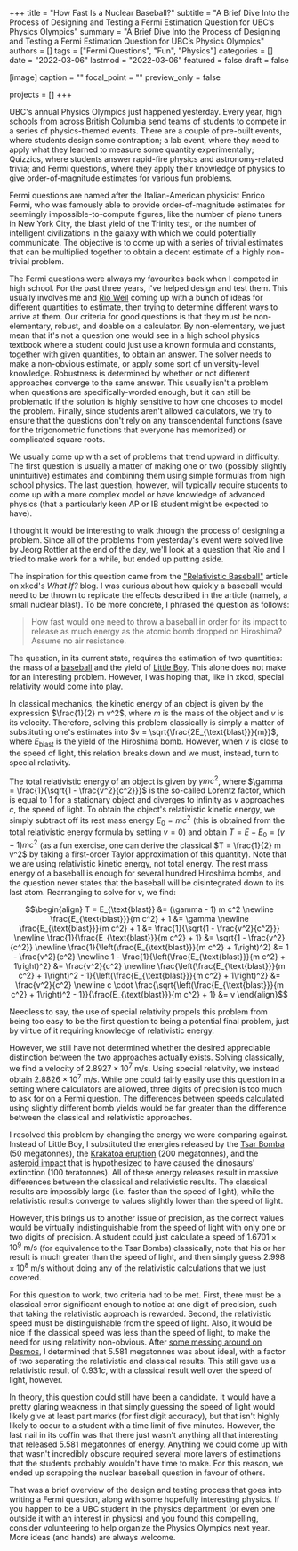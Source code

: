+++
title = "How Fast Is a Nuclear Baseball?"
subtitle = "A Brief Dive Into the Process of Designing and Testing a Fermi Estimation Question for UBC’s Physics Olympics"
summary = "A Brief Dive Into the Process of Designing and Testing a Fermi Estimation Question for UBC’s Physics Olympics"
authors = []
tags = ["Fermi Questions", "Fun", "Physics"]
categories = []
date = "2022-03-06"
lastmod = "2022-03-06"
featured = false
draft = false

[image]
caption = ""
focal_point = ""
preview_only = false

projects = []
+++

UBC's annual Physics Olympics just happened yesterday. Every year, high schools from across British Columbia send teams of students to compete in a series of physics-themed events. There are a couple of pre-built events, where students design some contraption; a lab event, where they need to apply what they learned to measure some quantity experimentally; Quizzics, where students answer rapid-fire physics and astronomy-related trivia; and Fermi questions, where they apply their knowledge of physics to give order-of-magnitude estimates for various fun problems.

Fermi questions are named after the Italian-American physicist Enrico Fermi, who was famously able to provide order-of-magnitude estimates for seemingly impossible-to-compute figures, like the number of piano tuners in New York City, the blast yield of the Trinity test, or the number of intelligent civilizations in the galaxy with which we could potentially communicate. The objective is to come up with a series of trivial estimates that can be multiplied together to obtain a decent estimate of a highly non-trivial problem.

The Fermi questions were always my favourites back when I competed in high school. For the past three years, I've helped design and test them. This usually involves me and [Rio Weil](https://github.com/RioWeil) coming up with a bunch of ideas for different quantities to estimate, then trying to determine different ways to arrive at them. Our criteria for good questions is that they must be non-elementary, robust, and doable on a calculator. By non-elementary, we just mean that it's not a question one would see in a high school physics textbook where a student could just use a known formula and constants, together with given quantities, to obtain an answer. The solver needs to make a non-obvious estimate, or apply some sort of university-level knowledge. Robustness is determined by whether or not different approaches converge to the same answer. This usually isn't a problem when questions are specifically-worded enough, but it can still be problematic if the solution is highly sensitive to how one chooses to model the problem. Finally, since students aren't allowed calculators, we try to ensure that the questions don't rely on any transcendental functions (save for the trigonometric functions that everyone has memorized) or complicated square roots.

We usually come up with a set of problems that trend upward in difficulty. The first question is usually a matter of making one or two (possibly slightly unintuitive) estimates and combining them using simple formulas from high school physics. The last question, however, will typically require students to come up with a more complex model or have knowledge of advanced physics (that a particularly keen AP or IB student might be expected to have).

I thought it would be interesting to walk through the process of designing a problem. Since all of the problems from yesterday's event were solved live by Jeorg Rottler at the end of the day, we'll look at a question that Rio and I tried to make work for a while, but ended up putting aside.

The inspiration for this question came from the ["Relativistic Baseball"](https://what-if.xkcd.com/1/) article on xkcd's *What If?* blog. I was curious about how quickly a baseball would need to be thrown to replicate the effects described in the article (namely, a small nuclear blast). To be more concrete, I phrased the question as follows:

> How fast would one need to throw a baseball in order for its impact to release as much energy as the atomic bomb dropped on Hiroshima? Assume no air resistance.

The question, in its current state, requires the estimation of two quantities: the mass of a [baseball](https://en.wikipedia.org/wiki/Baseball_(ball)) and the yield of [Little Boy](https://en.wikipedia.org/wiki/Little_Boy). This alone does not make for an interesting problem. However, I was hoping that, like in xkcd, special relativity would come into play.

In classical mechanics, the kinetic energy of an object is given by the expression $\frac{1}{2} m v^2$, where $m$ is the mass of the object and $v$ is its velocity. Therefore, solving this problem classically is simply a matter of substituting one's estimates into $v = \sqrt{\frac{2E_{\text{blast}}}{m}}$, where $E_{\text{blast}}$ is the yield of the Hiroshima bomb. However, when $v$ is close to the speed of light, this relation breaks down and we must, instead, turn to special relativity.

The total relativistic energy of an object is given by $\gamma m c^2$, where $\gamma = \frac{1}{\sqrt{1 - \frac{v^2}{c^2}}}$ is the so-called Lorentz factor, which is equal to $1$ for a stationary object and diverges to infinity as $v$ approaches $c$, the speed of light. To obtain the object's relativistic kinetic energy, we simply subtract off its rest mass energy $E_0 = mc^2$ (this is obtained from the total relativistic energy formula by setting $v = 0$) and obtain $T = E - E_0 = (\gamma - 1) m c^2$ (as a fun exercise, one can derive the classical $T = \frac{1}{2} m v^2$ by taking a first-order Taylor approximation of this quantity). Note that we are using relativistic kinetic energy, not total energy. The rest mass energy of a baseball is enough for several hundred Hiroshima bombs, and the question never states that the baseball will be disintegrated down to its last atom. Rearranging to solve for $v$, we find:

$$\begin{align}
T = E_{\text{blast}} &= (\gamma - 1) m c^2 \newline
\frac{E_{\text{blast}}}{m c^2} + 1 &= \gamma \newline
\frac{E_{\text{blast}}}{m c^2} + 1 &= \frac{1}{\sqrt{1 - \frac{v^2}{c^2}}} \newline
\frac{1}{\frac{E_{\text{blast}}}{m c^2} + 1} &= \sqrt{1 - \frac{v^2}{c^2}} \newline
\frac{1}{\left(\frac{E_{\text{blast}}}{m c^2} + 1\right)^2} &= 1 - \frac{v^2}{c^2} \newline
1 - \frac{1}{\left(\frac{E_{\text{blast}}}{m c^2} + 1\right)^2} &= \frac{v^2}{c^2} \newline
\frac{\left(\frac{E_{\text{blast}}}{m c^2} + 1\right)^2 - 1}{\left(\frac{E_{\text{blast}}}{m c^2} + 1\right)^2} &= \frac{v^2}{c^2} \newline
c \cdot \frac{\sqrt{\left(\frac{E_{\text{blast}}}{m c^2} + 1\right)^2 - 1}}{\frac{E_{\text{blast}}}{m c^2} + 1} &= v
\end{align}$$

Needless to say, the use of special relativity propels this problem from being too easy to be the first question to being a potential final problem, just by virtue of it requiring knowledge of relativistic energy.

However, we still have not determined whether the desired appreciable distinction between the two approaches actually exists. Solving classically, we find a velocity of $2.8927 \times 10^{7} \text{ m/s}$. Using special relativity, we instead obtain $2.8826 \times 10^{7} \text{ m/s}$. While one could fairly easily use this question in a setting where calculators are allowed, three digits of precision is too much to ask for on a Fermi question. The differences between speeds calculated using slightly different bomb yields would be far greater than the difference between the classical and relativistic approaches.

I resolved this problem by changing the energy we were comparing against. Instead of Little Boy, I substituted the energies released by the [Tsar Bomba](https://en.wikipedia.org/wiki/Tsar_Bomba) (50 megatonnes), the [Krakatoa eruption](https://en.wikipedia.org/wiki/1883_eruption_of_Krakatoa) (200 megatonnes), and the [asteroid impact](https://en.wikipedia.org/wiki/Chicxulub_crater) that is hypothesized to have caused the dinosaurs' extinction (100 teratonnes). All of these energy releases result in massive differences between the classical and relativistic results. The classical results are impossibly large (i.e. faster than the speed of light), while the relativistic results converge to values slightly lower than the speed of light.

However, this brings us to another issue of precision, as the correct values would be virtually indistinguishable from the speed of light with only one or two digits of precision. A student could just calculate a speed of $1.6701 \times 10^{9} \text{ m/s}$ (for equivalence to the Tsar Bomba) classically, note that his or her result is much greater than the speed of light, and then simply guess $2.998 \times 10^{8} \text{ m/s}$ without doing any of the relativistic calculations that we just covered.

For this question to work, two criteria had to be met. First, there must be a classical error significant enough to notice at one digit of precision, such that taking the relativistic approach is rewarded. Second, the relativistic speed must be distinguishable from the speed of light. Also, it would be nice if the classical speed was less than the speed of light, to make the need for using relativity non-obvious. After [some messing around on Desmos](https://www.desmos.com/calculator/d1b5wlk9uj), I determined that 5.581 megatonnes was about ideal, with a factor of two separating the relativistic and classical results. This still gave us a relativistic result of $0.931c$, with a classical result well over the speed of light, however.

In theory, this question could still have been a candidate. It would have a pretty glaring weakness in that simply guessing the speed of light would likely give at least part marks (for first digit accuracy), but that isn't highly likely to occur to a student with a time limit of five minutes. However, the last nail in its coffin was that there just wasn't anything all that interesting that released 5.581 megatonnes of energy. Anything we could come up with that wasn't incredibly obscure required several more layers of estimations that the students probably wouldn't have time to make. For this reason, we ended up scrapping the nuclear baseball question in favour of others.

That was a brief overview of the design and testing process that goes into writing a Fermi question, along with some hopefully interesting physics. If you happen to be a UBC student in the physics department (or even one outside it with an interest in physics) and you found this compelling, consider volunteering to help organize the Physics Olympics next year. More ideas (and hands) are always welcome.
